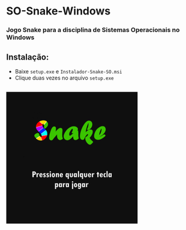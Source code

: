 # SO-Snake-Windows

### Jogo Snake para a disciplina de Sistemas Operacionais no Windows

## Instalação:

- Baixe ``` setup.exe ``` e ```Instalador-Snake-SO.msi```
- Clique duas vezes no arquivo ``` setup.exe ``` 

## <img src="snake.png" width="350">


